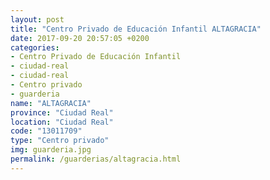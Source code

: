 ```yaml
---
layout: post
title: "Centro Privado de Educación Infantil ALTAGRACIA"
date: 2017-09-20 20:57:05 +0200
categories:
- Centro Privado de Educación Infantil
- ciudad-real
- ciudad-real
- Centro privado
- guarderia
name: "ALTAGRACIA"
province: "Ciudad Real"
location: "Ciudad Real"
code: "13011709"
type: "Centro privado"
img: guarderia.jpg
permalink: /guarderias/altagracia.html
---
```

